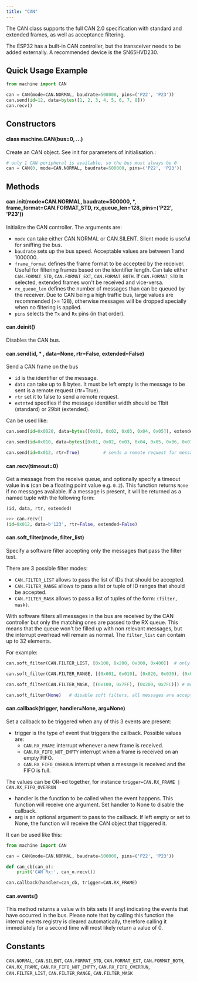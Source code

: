 ```yaml
---
title: "CAN"
---
```


The CAN class supports the full CAN 2.0 specification with standard and extended frames, as well as acceptance filtering.

The ESP32 has a built-in CAN controller, but the transceiver needs to be added externally. A recommended device is the SN65HVD230.

## Quick Usage Example

```python
from machine import CAN

can = CAN(mode=CAN.NORMAL, baudrate=500000, pins=('P22', 'P23'))
can.send(id=12, data=bytes([1, 2, 3, 4, 5, 6, 7, 8]))
can.recv()
```

## Constructors

#### class machine.CAN(bus=0, ...)

Create an CAN object. See init for parameters of initialisation.:

```python
# only 1 CAN peripheral is available, so the bus must always be 0
can = CAN(0, mode=CAN.NORMAL, baudrate=500000, pins=('P22', 'P23'))    # pin order is Tx, Rx
```

## Methods

#### can.init(mode=CAN.NORMAL, baudrate=500000, \*, frame\_format=CAN.FORMAT\_STD, rx\_queue\_len=128, pins=('P22', 'P23'))

Initialize the CAN controller. The arguments are:

* `mode` can take either CAN.NORMAL or CAN.SILENT. Silent mode is useful for sniffing the bus.
* `baudrate` sets up the bus speed. Acceptable values are between 1 and 1000000.
* `frame_format` defines the frame format to be accepted by the receiver. Useful for filtering frames based on the identifier length. Can tale either `CAN.FORMAT_STD`, `CAN.FORMAT_EXT`, `CAN.FORMAT_BOTH`. If `CAN.FORMAT_STD` is selected, extended frames won't be received and vice-versa.
* `rx_queue_len` defines the number of messages than can be queued by the receiver. Due to CAN being a high traffic bus, large values are recommended (&gt;= 128), otherwise messages will be dropped specially when no filtering is applied.
* `pins` selects the `Tx` and `Rx` pins (in that order).

#### can.deinit()

Disables the CAN bus.

#### can.send(id, \* , data=None, rtr=False, extended=False)

Send a CAN frame on the bus

* `id` is the identifier of the message.
* `data` can take up to 8 bytes. It must be left empty is the message to be sent is a remote request (rtr=True).
* `rtr` set it to false to send a remote request.
* `extnted` specifies if the message identifier width should be 11bit (standard) or 29bit (extended).

Can be used like:

```python
can.send(id=0x0020, data=bytes([0x01, 0x02, 0x03, 0x04, 0x05]), extended=True)   # sends 5 bytes with an extended identifier

can.send(id=0x010, data=bytes([0x01, 0x02, 0x03, 0x04, 0x05, 0x06, 0x07, 0x08])) # sends 8 bytes with an standard identifier

can.send(id=0x012, rtr=True)         # sends a remote request for message id=0x12
```

#### can.recv(timeout=0)

Get a message from the receive queue, and optionally specify a timeout value in **s** (can be a floating point value e.g. `0.2`). This function returns `None` if no messages available. If a message is present, it will be returned as a named tuple with the following form:

`(id, data, rtr, extended)`

```python
>>> can.recv()
(id=0x012, data=b'123', rtr=False, extended=False)
```

#### can.soft\_filter(mode, filter\_list)

Specify a software filter accepting only the messages that pass the filter test.

There are 3 possible filter modes:

* `CAN.FILTER_LIST` allows to pass the list of IDs that should be accepted.
* `CAN.FILTER_RANGE` allows to pass a list or tuple of ID ranges that should be accepted.
* `CAN.FILTER_MASK` allows to pass a list of tuples of the form: `(filter, mask)`.

With software filters all messages in the bus are received by the CAN controller but only the matching ones are passed to the RX queue. This means that the queue won't be filled up with non relevant messages, but the interrupt overhead will remain as normal. The `filter_list` can contain up to 32 elements.

For example:

```python
can.soft_filter(CAN.FILTER_LIST, [0x100, 0x200, 0x300, 0x400])  # only accept identifiers from 0x100, 0x200, 0x300 and 0x400

can.soft_filter(CAN.FILTER_RANGE, [(0x001, 0x010), (0x020, 0x030), (0x040, 0x050)])  # only accept identifiers from 0x001 to 0x010, from 0x020 to 0x030 and from 0x040 to 0x050.

can.soft_filter(CAN.FILTER_MASK, [(0x100, 0x7FF), (0x200, 0x7FC)]) # more of the classic Filter and Mask method.

can.soft_filter(None)   # disable soft filters, all messages are accepted
```

#### can.callback(trigger, handler=None, arg=None)

Set a callback to be triggered when any of this 3 events are present:

* trigger is the type of event that triggers the callback. Possible values are:
  * `CAN.RX_FRAME` interrupt whenever a new frame is received.
  * `CAN.RX_FIFO_NOT_EMPTY` interrupt when a frame is received on an empty FIFO.
  * `CAN.RX_FIFO_OVERRUN` interrupt when a message is received and the FIFO is full.

The values can be OR-ed together, for instance `trigger=CAN.RX_FRAME | CAN.RX_FIFO_OVERRUN`

* handler is the function to be called when the event happens. This function will receive one argument. Set handler to None to disable the callback.
* arg is an optional argument to pass to the callback. If left empty or set to None, the function will receive the CAN object that triggered it.

It can be used like this:

```python
from machine import CAN

can = CAN(mode=CAN.NORMAL, baudrate=500000, pins=('P22', 'P23'))

def can_cb(can_o):
    print('CAN Rx:', can_o.recv())

can.callback(handler=can_cb, trigger=CAN.RX_FRAME)
```

#### can.events()

This method returns a value with bits sets (if any) indicating the events that have occurred in the bus. Please note that by calling this function the internal events registry is cleared automatically, therefore calling it immediately for a second time will most likely return a value of 0.

## Constants

`CAN.NORMAL`, `CAN.SILENT`, `CAN.FORMAT_STD`, `CAN.FORMAT_EXT`, `CAN.FORMAT_BOTH`, `CAN.RX_FRAME`, `CAN.RX_FIFO_NOT_EMPTY`, `CAN.RX_FIFO_OVERRUN`, `CAN.FILTER_LIST`, `CAN.FILTER_RANGE`, `CAN.FILTER_MASK`

